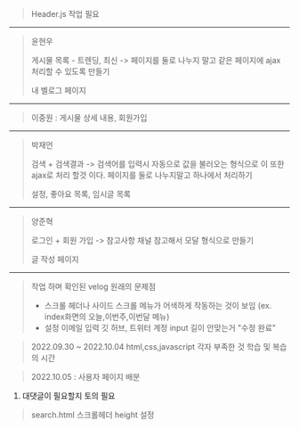 > Header.js 작업 필요

---

> 윤현우
>
> 게시물 목록 - 트렌딩, 최신 -> 페이지를 둘로 나누지 말고 같은 페이지에 ajax 처리할 수  있도록 만들기
>
> 내 벨로그 페이지

---

> 이중원 : 게시물 상세 내용, 회원가입

---

> 박재언
>
> 검색 + 검색결과
> -> 검색어를 입력시 자동으로 값을 불러오는 형식으로 이 또한 ajax로 처리 할것 이다.
> 페이지를 둘로 나누지말고 하나에서 처리하기
>
> 설정, 좋아요 목록, 임시글 목록

---

> 양준혁
>
> 로그인 + 회원 가입 -> 참고사항 채널 참고해서 모달 형식으로 만들기
>
> 글 작성 페이지

---

> 작업 하며 확인된 velog 원래의 문제점
>
> - 스크롤 헤더나 사이드 스크롤 메뉴가 어색하게 작동하는 것이 보임 (ex. index화면의 오늘,이번주,이번달 메뉴)
> - 설정 이메일 입력 깃 허브, 트위터 계정 input 길이 안맞는거 "수정 완료"

> 2022.09.30 ~ 2022.10.04 html,css,javascript 각자 부족한 것 학습 및 복습의 시간

> 2022.10.05 : 사용자 페이지 배분

1. 대댓글이 필요할지 토의 필요

> search.html 스크롤헤더 height 설정
